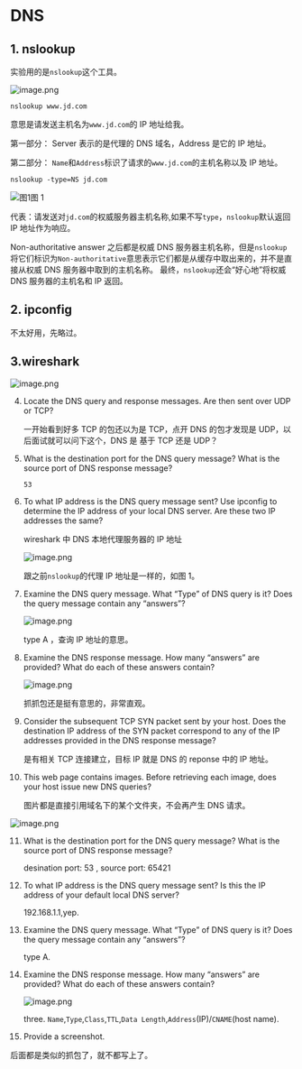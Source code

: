 # DNS

## 1. nslookup

实验用的是`nslookup`这个工具。

![image.png](https://p1-juejin.byteimg.com/tos-cn-i-k3u1fbpfcp/482fbb1bf24a4f81a04cab12f33aebd0~tplv-k3u1fbpfcp-watermark.image?)

```
nslookup www.jd.com
```

意思是请发送主机名为`www.jd.com`的 IP 地址给我。

第一部分：
Server 表示的是代理的 DNS 域名，Address 是它的 IP 地址。

第二部分：
`Name`和`Address`标识了请求的`www.jd.com`的主机名称以及 IP 地址。

```
nslookup -type=NS jd.com
```

![图1](https://p3-juejin.byteimg.com/tos-cn-i-k3u1fbpfcp/5c9e946b00f143f1a57c9ff1cab75040~tplv-k3u1fbpfcp-watermark.image?)图 1

代表：请发送对`jd.com`的权威服务器主机名称,如果不写`type`，`nslookup`默认返回 IP 地址作为响应。

Non-authoritative answer 之后都是权威 DNS 服务器主机名称，但是`nslookup`将它们标识为`Non-authoritative`意思表示它们都是从缓存中取出来的，并不是直接从权威 DNS 服务器中取到的主机名称。
最终，`nslookup`还会“好心地”将权威 DNS 服务器的主机名和 IP 返回。

## 2. ipconfig

不太好用，先略过。

## 3.wireshark

![image.png](https://p6-juejin.byteimg.com/tos-cn-i-k3u1fbpfcp/0d08cee1fd29427e90fe61075002cb43~tplv-k3u1fbpfcp-watermark.image?)

4.  Locate the DNS query and response messages. Are then sent over UDP or TCP?

    一开始看到好多 TCP 的包还以为是 TCP，点开 DNS 的包才发现是 UDP，以后面试就可以问下这个，DNS 是 基于 TCP 还是 UDP？

5.  What is the destination port for the DNS query message? What is the source port
    of DNS response message?

        53

6.  To what IP address is the DNS query message sent? Use ipconfig to determine the IP address of your local DNS server. Are these two IP addresses the same?

    wireshark 中 DNS 本地代理服务器的 IP 地址

    ![image.png](https://p3-juejin.byteimg.com/tos-cn-i-k3u1fbpfcp/b304ccc7ffe747868d01e4e3e9c810a6~tplv-k3u1fbpfcp-watermark.image?)

    跟之前`nslookup`的代理 IP 地址是一样的，如图 1。

7.  Examine the DNS query message. What “Type” of DNS query is it? Does the query message contain any “answers”?

    ![image.png](https://p6-juejin.byteimg.com/tos-cn-i-k3u1fbpfcp/c65f7005105a4a46a2223bc8b572f110~tplv-k3u1fbpfcp-watermark.image?)

    type A ，查询 IP 地址的意思。

8.  Examine the DNS response message. How many “answers” are provided? What
    do each of these answers contain?

    ![image.png](https://p3-juejin.byteimg.com/tos-cn-i-k3u1fbpfcp/61a9b5e0254a4b77a079f0cfe26de360~tplv-k3u1fbpfcp-watermark.image?)

    抓抓包还是挺有意思的，非常直观。

9.  Consider the subsequent TCP SYN packet sent by your host. Does the destination IP address of the SYN packet correspond to any of the IP addresses provided in the DNS response message?

    是有相关 TCP 连接建立，目标 IP 就是 DNS 的 reponse 中的 IP 地址。

10. This web page contains images. Before retrieving each image, does your host issue new DNS queries?

    图片都是直接引用域名下的某个文件夹，不会再产生 DNS 请求。

![image.png](https://p9-juejin.byteimg.com/tos-cn-i-k3u1fbpfcp/1f339381f471441f9226323857ffabbe~tplv-k3u1fbpfcp-watermark.image?)

11. What is the destination port for the DNS query message? What is the source port of DNS response message?

    desination port: 53 , source port: 65421

12. To what IP address is the DNS query message sent? Is this the IP address of your default local DNS server?

    192.168.1.1,yep.

13. Examine the DNS query message. What “Type” of DNS query is it? Does the query message contain any “answers”?

    type A.

14. Examine the DNS response message. How many “answers” are provided? What do each of these answers contain?

    ![image.png](https://p1-juejin.byteimg.com/tos-cn-i-k3u1fbpfcp/655906dc9ecc4b1dabf01c952ced00a0~tplv-k3u1fbpfcp-watermark.image?)

    three. `Name`,`Type`,`Class`,`TTL`,`Data Length`,`Address`(IP)/`CNAME`(host name).

15. Provide a screenshot.

后面都是类似的抓包了，就不都写上了。
